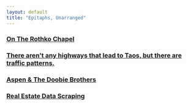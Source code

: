```yaml
---
layout: default
title: "Epitaphs, Unarranged"
---
```


### [On The Rothko Chapel](./philosophy_perception.md)

### [There aren't any highways that lead to Taos, but there are traffic patterns.](./taos)

### [Aspen & The Doobie Brothers](./aspen)

### [Real Estate Data Scraping](./re_scraper_readme)

